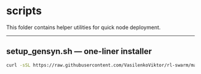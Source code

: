 # scripts

This folder contains helper utilities for quick node deployment.

---

## setup_gensyn.sh — one-liner installer

```bash
curl -sSL https://raw.githubusercontent.com/VasilenkoViktor/rl-swarm/main/scripts/setup_gensyn.sh | bash
